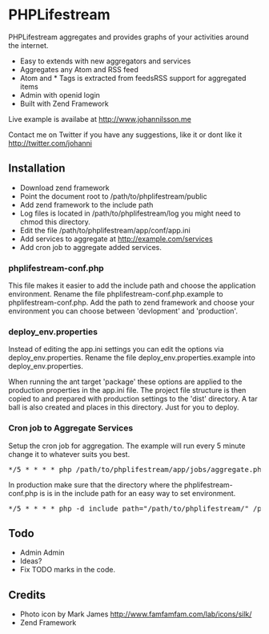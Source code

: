 PHPLifestream
=============

PHPLifestream aggregates and provides graphs of your activities around the 
internet.

* Easy to extends with new aggregators and services
* Aggregates any Atom and RSS feed
* Atom and * Tags is extracted from feedsRSS support for aggregated items
* Admin with openid login
* Built with Zend Framework

Live example is availabe at <http://www.johannilsson.me>

Contact me on Twitter if you have any suggestions, like it or dont like it 
<http://twitter.com/johanni>

Installation
------------

* Download zend framework
* Point the document root to /path/to/phplifestream/public
* Add zend framework to the include path
* Log files is located in /path/to/phplifestream/log you might need to chmod 
  this directory.
* Edit the file /path/to/phplifestream/app/conf/app.ini
* Add services to aggregate at http://example.com/services
* Add cron job to aggregate added services.

### phplifestream-conf.php

This file makes it easier to add the include path and choose the application 
environment. Rename the file phplifestream-conf.php.example to 
phplifestream-conf.php. Add the path to zend framework and choose your 
environment you can choose between 'devlopment' and 'production'.

### deploy_env.properties

Instead of editing the app.ini settings you can edit the options via 
deploy_env.properties. Rename the file deploy_env.properties.example into 
deploy_env.properties.

When running the ant target 'package' these options are applied to the 
production properties in the app.ini file. The project file structure is then 
copied to and prepared with production settings to the 'dist' directory. A 
tar ball is also created and places in this directory. Just for you to deploy.

### Cron job to Aggregate Services

Setup the cron job for aggregation. The example will run every 5 minute change 
it to whatever suits you best.

<pre>
*/5 * * * * php /path/to/phplifestream/app/jobs/aggregate.php >> /dev/null
</pre>

In production make sure that the directory where the phplifestream-conf.php is 
is in the include path for an easy way to set environment.

<pre>
*/5 * * * * php -d include_path="/path/to/phplifestream/" /path/to/phplifestream/app/jobs/aggregate.php
</pre>

Todo
----

* Admin Admin
* Ideas?
* Fix TODO marks in the code.

Credits
-------

* Photo icon by Mark James <http://www.famfamfam.com/lab/icons/silk/>
* Zend Framework
